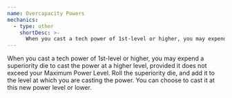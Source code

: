 ```yaml
---
name: Overcapacity Powers
mechanics:
  - type: other
    shortDesc: >-
      When you cast a tech power of 1st-level or higher, you may expend a superiority die to cast the power at a higher level, provided it does not exceed your Maximum Power Level. Roll the superiority die, and add it to the level at which you are casting the power. You can choose to cast it at this new power level or lower.
---
```

When you cast a tech power of 1st-level or higher, you may expend a superiority die to cast the power at a higher level, provided it does not exceed your Maximum Power Level. Roll the superiority die, and add it to the level at which you are casting the power. You can choose to cast it at this new power level or lower.
